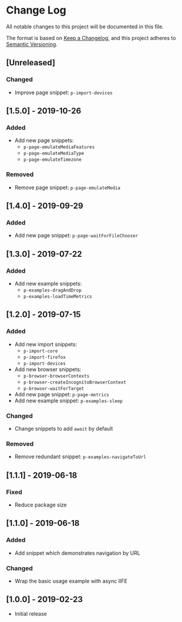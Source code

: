 # Change Log

All notable changes to this project will be documented in this file.

The format is based on [Keep a Changelog](https://keepachangelog.com/en/1.0.0/),
and this project adheres to [Semantic Versioning](https://semver.org/spec/v2.0.0.html).

## [Unreleased]

### Changed

- Improve page snippet: `p-import-devices`

## [1.5.0] - 2019-10-26

### Added

- Add new page snippets:
  - `p-page-emulateMediaFeatures`
  - `p-page-emulateMediaType`
  - `p-page-emulateTimezone`

### Removed

- Remove page snippet: `p-page-emulateMedia`

## [1.4.0] - 2019-09-29

### Added

- Add new page snippet: `p-page-waitForFileChooser`

## [1.3.0] - 2019-07-22

### Added

- Add new example snippets:
  - `p-examples-dragAndDrop`
  - `p-examples-loadTimeMetrics`

## [1.2.0] - 2019-07-15

### Added

- Add new import snippets:
  - `p-import-core`
  - `p-import-firefox`
  - `p-import-devices`
- Add new browser snippets:
  - `p-browser-browserContexts`
  - `p-browser-createIncognitoBrowserContext`
  - `p-browser-waitForTarget`
- Add new page snippet: `p-page-metrics`
- Add new example snippet: `p-examples-sleep`

### Changed

- Change snippets to add `await` by default

### Removed

- Remove redundant snippet: `p-examples-navigateToUrl`

## [1.1.1] - 2019-06-18

### Fixed

- Reduce package size

## [1.1.0] - 2019-06-18

### Added

- Add snippet which demonstrates navigation by URL

### Changed

- Wrap the basic usage example with async IIFE

## [1.0.0] - 2019-02-23

- Initial release

